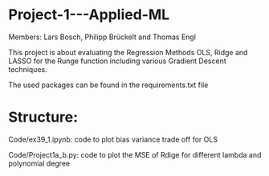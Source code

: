 # Project-1---Applied-ML

Members: Lars Bosch, Philipp Brückelt and Thomas Engl

This project is about evaluating the Regression Methods OLS, Ridge and LASSO for the Runge function including various Gradient Descent techniques.

The used packages can be found in the requirements.txt file

# Structure:
Code/ex39_1.ipynb: code to plot bias variance trade off for OLS

Code/Project1a_b.py: code to plot the MSE of Rdige for different lambda and polynomial degree

